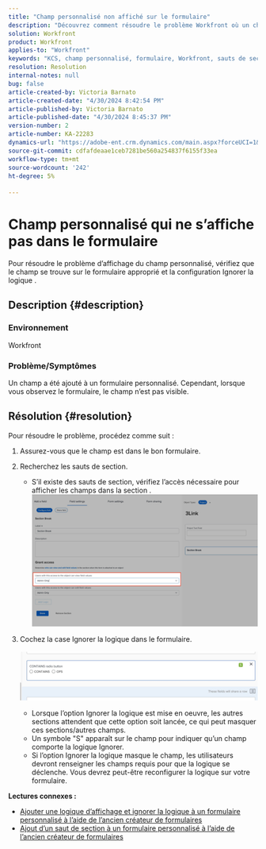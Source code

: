 ```yaml
---
title: "Champ personnalisé non affiché sur le formulaire"
description: "Découvrez comment résoudre le problème Workfront où un champ a été ajouté à un formulaire personnalisé mais ne s’affiche pas."
solution: Workfront
product: Workfront
applies-to: "Workfront"
keywords: "KCS, champ personnalisé, formulaire, Workfront, sauts de section, créateur de formulaires, ignorer la logique"
resolution: Resolution
internal-notes: null
bug: false
article-created-by: Victoria Barnato
article-created-date: "4/30/2024 8:42:54 PM"
article-published-by: Victoria Barnato
article-published-date: "4/30/2024 8:45:37 PM"
version-number: 2
article-number: KA-22283
dynamics-url: "https://adobe-ent.crm.dynamics.com/main.aspx?forceUCI=1&pagetype=entityrecord&etn=knowledgearticle&id=bbd17c36-3207-ef11-9f8a-6045bd0a08d9"
source-git-commit: cdfafdeaae1ceb7281be560a254837f6155f33ea
workflow-type: tm+mt
source-wordcount: '242'
ht-degree: 5%

---
```


# Champ personnalisé qui ne s’affiche pas dans le formulaire


Pour résoudre le problème d’affichage du champ personnalisé, vérifiez que le champ se trouve sur le formulaire approprié et la configuration Ignorer la logique .

## Description {#description}


### <b>Environnement</b>

Workfront

### <b>Problème/Symptômes</b>

Un champ a été ajouté à un formulaire personnalisé. Cependant, lorsque vous observez le formulaire, le champ n’est pas visible.


## Résolution {#resolution}


Pour résoudre le problème, procédez comme suit :

1. Assurez-vous que le champ est dans le bon formulaire.
2. Recherchez les sauts de section.

   - S’il existe des sauts de section, vérifiez l’accès nécessaire pour afficher les champs dans la section .                     ![](assets/f585c275-ad15-ee11-8f6e-6045bd006793.png)
3. Cochez la case Ignorer la logique dans le formulaire.                                                                                                                                               ![](assets/6067dbce-ad15-ee11-8f6e-6045bd006793.png)
   - Lorsque l’option Ignorer la logique est mise en oeuvre, les autres sections attendent que cette option soit lancée, ce qui peut masquer ces sections/autres champs.
   - Un symbole &quot;S&quot; apparaît sur le champ pour indiquer qu’un champ comporte la logique Ignorer.
   - Si l’option Ignorer la logique masque le champ, les utilisateurs devront renseigner les champs requis pour que la logique se déclenche. Vous devrez peut-être reconfigurer la logique sur votre formulaire.


<b>Lectures connexes :</b>

- [Ajouter une logique d’affichage et ignorer la logique à un formulaire personnalisé à l’aide de l’ancien créateur de formulaires](https://experienceleague.adobe.com/docs/workfront/using/administration-and-setup/customize/custom-forms/custom-form-builder/use-the-custom-form-builder/display-or-skip-logic-custom-form.html)
- [Ajout d’un saut de section à un formulaire personnalisé à l’aide de l’ancien créateur de formulaires](https://experienceleague.adobe.com/docs/workfront/using/administration-and-setup/customize/custom-forms/custom-form-builder/use-the-custom-form-builder/add-a-section-break-to-a-custom-form.htm)



